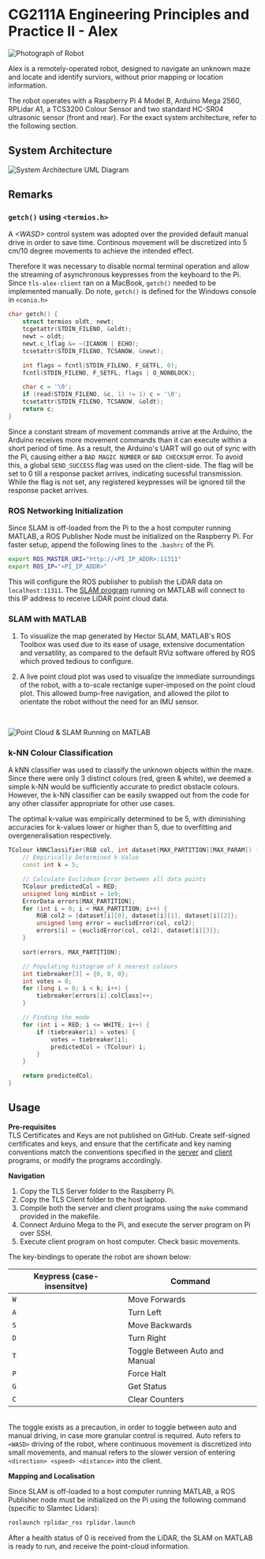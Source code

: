 # CG2111A Engineering Principles and Practice II - Alex
![Photograph of Robot](/meta/robot.jpg)

Alex is a remotely-operated robot, designed to navigate an unknown maze and locate and identify surviors, without prior mapping or location information.

The robot operates with a Raspberry Pi 4 Model B, Arduino Mega 2560, RPLidar A1, a TCS3200 Colour Sensor and two standard HC-SR04 ultrasonic sensor (front and rear). For the exact system architecture, refer to the following section.

## System Architecture
![System Architecture UML Diagram](/meta/System%20Architecture.jpg)
## Remarks

### `getch()` using `<termios.h>`

A _\<WASD\>_ control system was adopted over the provided default manual drive in order to save time. Continous movement will be discretized into 5 cm/10 degree movements to achieve the intended effect.

Therefore it was necessary to disable normal terminal operation and allow the streaming of asynchronous keypresses from the keyboard to the Pi. Since `tls-alex-client` ran on a MacBook, `getch()` needed to be implemented manually. Do note, `getch()` is defined for the Windows console in `<conio.h>`

```C++
char getch() {
    struct termios oldt, newt;
    tcgetattr(STDIN_FILENO, &oldt);
    newt = oldt;
    newt.c_lflag &= ~(ICANON | ECHO);
    tcsetattr(STDIN_FILENO, TCSANOW, &newt);

    int flags = fcntl(STDIN_FILENO, F_GETFL, 0);
    fcntl(STDIN_FILENO, F_SETFL, flags | O_NONBLOCK);

    char c = '\0';
    if (read(STDIN_FILENO, &c, 1) != 1) c = '\0';
    tcsetattr(STDIN_FILENO, TCSANOW, &oldt);
    return c;
}
```

Since a constant stream of movement commands arrive at the Arduino, the Arduino receives more movement commands than it can execute within a short period of time. As a result, the Arduino's UART will go out of sync with the Pi, causing either a `BAD MAGIC NUMBER` or `BAD CHECKSUM` error. To avoid this, a global `SEND_SUCCESS` flag was used on the client-side. The flag will be set to 0 till a response packet arrives, indicating sucessful transmission. While the flag is not set, any registered keypresses will be ignored till the response packet arrives.

### ROS Networking Initialization

Since SLAM is off-loaded from the Pi to the a host computer running MATLAB, a ROS Publisher Node must be initialized on the Raspberry Pi. For faster setup, append the following lines to the `.bashrc` of the Pi.

```sh
export ROS_MASTER_URI="http://<PI_IP_ADDR>:11311"
export ROS_IP="<PI_IP_ADDR>"
```

This will configure the ROS publisher to publish the LiDAR data on `localhost:11311`. The [SLAM program](/MATLAB/lidar.m) running on MATLAB will connect to this IP address to receive LiDAR point cloud data.

### SLAM with MATLAB

1. To visualize the map generated by Hector SLAM, MATLAB's ROS Toolbox was used due to its ease of usage, extensive documentation and versatility, as compared to the default RViz software offered by ROS which proved tedious to configure.
   
2. A live point cloud plot was used to visualize the immediate surroundings of the robot, with a to-scale rectanlge super-imposed on the point cloud plot. This allowed bump-free navigation, and allowed the pilot to orientate the robot without the need for an IMU sensor. 

</br>

![Point Cloud & SLAM Running on MATLAB](/meta/SLAM.jpg)
</br>

### k-NN Colour Classification
A kNN classifier was used to classify the unknown objects within the maze. Since there were only 3 distinct colours (red, green & white), we deemed a simple k-NN would be sufficiently accurate to predict obstacle colours. However, the k-NN classifier can be easily swapped out from the code for any other classifer appropriate for other use cases.

The optimal k-value was empirically determined to be 5, with diminishing accuracies for k-values lower or higher than 5, due to overfitting and overgeneralisation respectively.

```C++
TColour kNNClassifier(RGB col, int dataset[MAX_PARTITION][MAX_PARAM]) {
    // Empirically Determined k-Value
    const int k = 5;

    // Calculate Euclidean Error between all data points
    TColour predictedCol = RED;
    unsigned long minDist = 1e9;
    ErrorData errors[MAX_PARTITION];
    for (int i = 0; i < MAX_PARTITION; i++) {
        RGB col2 = {dataset[i][0], dataset[i][1], dataset[i][2]};
        unsigned long error = euclidError(col, col2);
        errors[i] = {euclidError(col, col2), dataset[i][3]};
    }

    sort(errors, MAX_PARTITION);

    // Populating histogram of k nearest colours
    int tiebreaker[3] = {0, 0, 0};
    int votes = 0;
    for (long i = 0; i < k; i++) {
        tiebreaker[errors[i].colClass]++;
    }

    // Finding the mode
    for (int i = RED; i <= WHITE; i++) {
        if (tiebreaker[i] > votes) {
            votes = tiebreaker[i];
            predictedCol = (TColour) i;
        }
    }

    return predictedCol;
}
```

## Usage
**Pre-requisites**\
TLS Certificates and Keys are not published on GitHub. Create self-signed certificates and keys, and ensure that the certificate and key naming conventions match the conventions specified in the [server](/TLS%20Server/tls-alex-server.cpp) and [client](/TLS%20Client/tls-alex-client.cpp) programs, or modify the programs accordingly.

**Navigation**
1. Copy the TLS Server folder to the Raspberry Pi.
2. Copy the TLS Client folder to the host laptop.
3. Compile both the server and client programs using the `make` command provided in the makefile.
4. Connect Arduino Mega to the Pi, and execute the server program on Pi over SSH.
5. Execute client program on host computer. Check basic movements.

The key-bindings to operate the robot are shown below:

| Keypress (case-insensitve)  | Command |
| ------------- | ------------- |
| `W`  | Move Forwards  |
| `A`  | Turn Left  |
| `S`  | Move Backwards  |
| `D`  | Turn Right  |
| `T`  | Toggle Between Auto and Manual  |
| `P`  | Force Halt  |
| `G`  | Get Status  |
| `C`  | Clear Counters  |


\
The toggle exists as a precaution, in order to toggle between auto and manual driving, in case more granular control is required. Auto refers to `<WASD>` driving of the robot, where continuous movement is discretized into small movements, and manual refers to the slower version of entering `<direction> <speed> <distance>` into the client. 

**Mapping and Localisation**

Since SLAM is off-loaded to a host computer running MATLAB, a ROS Publisher node must be initialized on the Pi using the following command (specific to Slamtec Lidars):

```sh
roslaunch rplidar_ros rplidar.launch
```

After a health status of 0 is received from the LiDAR, the SLAM on MATLAB is ready to run, and receive the point-cloud information.
